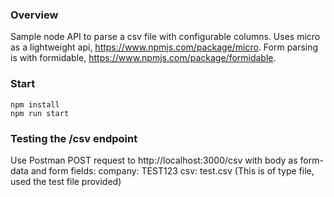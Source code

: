 ### Overview
Sample node API to parse a csv file with configurable columns. Uses micro as a lightweight api, https://www.npmjs.com/package/micro. Form parsing is with formidable, https://www.npmjs.com/package/formidable.

### Start
```
npm install
npm run start
```

### Testing the /csv endpoint
Use Postman POST request to http://localhost:3000/csv
with body as form-data and form fields:
    company: TEST123
    csv: test.csv (This is of type file, used the test file provided)

